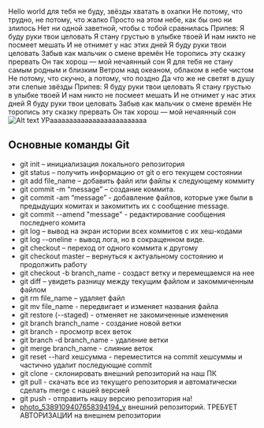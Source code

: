 Hello world
для тебя не буду, звёзды хватать в охапки
Не потому, что трудно, не потому, что жалко
Просто на этом небе, как бы оно ни злилось
Нет ни одной заветной, чтобы с тобой сравнилась
Припев:
Я буду руки твои целовать
Я стану грустью в улыбке твоей
И нам никто не посмеет мешать
И не отнимет у нас этих дней
Я буду руки твои целовать
Забыв как мальчик о смене времён
Не торопись эту сказку прервать
Он так хорош — мой нечаянный сон
Я для тебя не стану самым родным и близким
Ветром над океаном, облаком в небе чистом
Не потому, что скучно, а потому, что поздно
Да что же не светят в душу эти слепые звёзды
Припев:
Я буду руки твои целовать
Я стану грустью в улыбке твоей
И нам никто не посмеет мешать
И не отнимет у нас этих дней
Я буду руки твои целовать
Забыв как мальчик о смене времён
Не торопись эту сказку прервать
Он так хорош — мой нечаянный сон
![Alt text](photo_5389109407658394194_y.jpg)
УРааааааааааааааааааааааааа


## **Основные команды Git**

* git init – инициализация локального репозитория
* git status – получить информацию от git о его текущем состоянии
* git add file_name – добавить файл или файлы к следующему коммиту
* git commit -m “message” – создание коммита.
* git commit -am “message” - добавление файлов, которые уже были в предыдущих комитах и закомитить их с сообщение message.
* git commit --amend "message" - редактирование сообщения последнего комита
* git log – вывод на экран истории всех коммитов с их хеш-кодами
* git log --oneline - вывод лога, но в сокращенном виде.
* git checkout – переход от одного коммита к другому
* git checkout master – вернуться к актуальному состоянию и продолжить работу
* git checkout -b branch_name - создаст ветку и перемещаемся на нее
* git diff – увидеть разницу между текущим файлом и закоммиченным файлом
* git rm file_name – удаляет файл
* git mv file_name - передвигает и изменяет названия файла
* git restore (--staged) - отменяет не закомиченные изменения 
* git branch branch_name - создание новой ветки
* git branch - просмотр всех веток
* git branch -d branch_name - удаление ветки
* git merge  branch_name - слияние веток
* git reset --hard хешсумма - переместится на commit хешсуммы и частично удалит последующие commit
* git clone  -  склонировать внешний репозиторий на наш ПК
* git pull  - скачать все из текущего репозитория и автоматически сделать merge с нашей версией 
* git push  - отправить нашу версию репозитория на! 
* [photo_5389109407658394194_y](https://user-images.githubusercontent206403636-85d79aed-e171-410b-b2f8-b9e13117e666.jpg)
 внешний репозиторий. ТРЕБУЕТ АВТОРИЗАЦИИ на внешнем репозитории 


